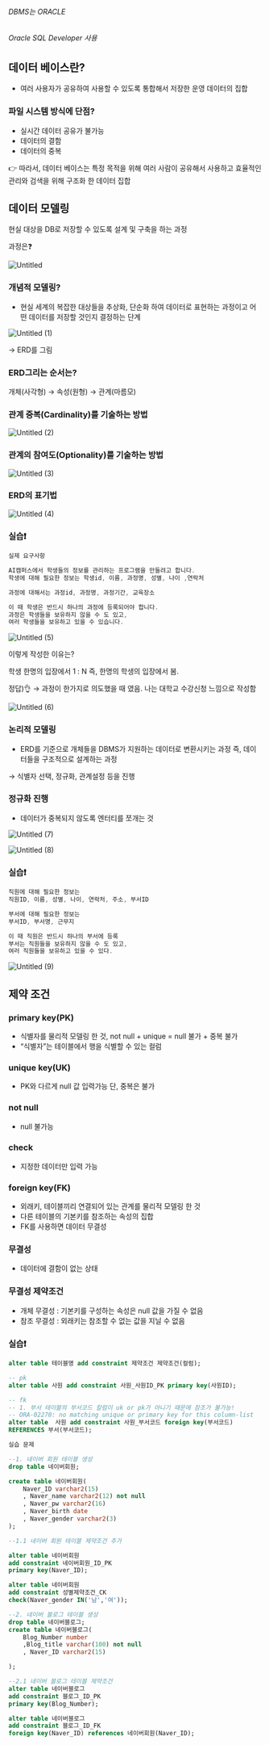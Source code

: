 ###### DBMS는 ORACLE
###### Oracle SQL Developer 사용
## 데이터 베이스란?

- 여러 사용자가 공유하여 사용할 수 있도록 통합해서 저장한 운영 데이터의 집합

### 파일 시스템 방식에 단점?

- 실시간 데이터 공유가 불가능
- 데이터의 결함
- 데이터의 중복

👉 따라서, 데이터 베이스는 특정 목적을 위해 여러 사람이 공유해서 사용하고 효율적인 관리와 검색을 위해 구조화 한 데이터 집합

## 데이터 모델링

현실 대상을 DB로 저장할 수 있도록 설계 및 구축을 하는 과정

과정은❓

![Untitled](https://github.com/chan0e/LG_DX_School_1/assets/94053008/9cba5fa9-7406-44c6-9788-95f127d029ac)


### 개념적 모델링?

- 현실 세계의 복잡한 대상들을 추상화, 단순화 하여 데이터로 표현하는 과정이고 어떤 데이터를 저장할 것인지 결정하는 단계

![Untitled (1)](https://github.com/chan0e/LG_DX_School_1/assets/94053008/87924fa2-16f5-465e-a54d-2d3a5542732e)


→ ERD를 그림

### ERD그리는 순서는?

 개체(사각형) → 속성(원형) → 관계(마름모)

### 관계 중복(Cardinality)를 기술하는 방법

![Untitled (2)](https://github.com/chan0e/LG_DX_School_1/assets/94053008/5583f1cf-1385-404c-b132-ba8aa532ad3c)


### 관계의 참여도(Optionality)를 기술하는 방법
![Untitled (3)](https://github.com/chan0e/LG_DX_School_1/assets/94053008/620415f5-0761-4eb6-878e-5fce31d1db97)



### ERD의 표기법

![Untitled (4)](https://github.com/chan0e/LG_DX_School_1/assets/94053008/709fb44b-cd1c-4825-a3a8-f3c13a040bf4)


### 실습❗

```jsx
실제 요구사항

AI캠퍼스에서 학생들의 정보를 관리하는 프로그램을 만들려고 합니다.
학생에 대해 필요한 정보는 학생id, 이름, 과정명, 성별, 나이 ,연락처

과정에 대해서는 과정id, 과정명, 과정기간, 교육장소

이 때 학생은 반드시 하나의 과정에 등록되어야 합니다.
과정은 학생들을 보유하지 않을 수 도 있고,
여러 학생들을 보유하고 있을 수 있습니다.
```
![Untitled (5)](https://github.com/chan0e/LG_DX_School_1/assets/94053008/bd2f0c14-aaa3-4af1-8c48-56a681d9fa57)



이렇게 작성한 이유는?

학생 한명의 입장에서 1 : N 즉, 한명의 학생의 입장에서 봄.

정답)👌 → 과정이 한가지로 의도했을 때 였음. 나는 대학교 수강신청 느낌으로 작성함

![Untitled (6)](https://github.com/chan0e/LG_DX_School_1/assets/94053008/7a8ced61-3f26-4103-803d-491e9184ebc4)


### 논리적 모델링

- ERD를 기준으로 개체들을 DBMS가 지원하는 데이터로 변환시키는 과정 즉, 데이터들을 구조적으로 설계하는 과정

→ 식별자 선택, 정규화, 관계설정 등을 진행

### 정규화 진행

- 데이터가 중복되지 않도록 엔터티를 쪼개는 것

![Untitled (7)](https://github.com/chan0e/LG_DX_School_1/assets/94053008/b506253b-446c-4a6d-bf3a-8e2e0811e8de)

![Untitled (8)](https://github.com/chan0e/LG_DX_School_1/assets/94053008/12b3b5e0-f1f4-4d2a-8cca-0f3431948c91)



### 실습❗

```jsx
직원에 대해 필요한 정보는
직원ID, 이름, 성별, 나이, 연락처, 주소, 부서ID

부서에 대해 필요한 정보는
부서ID, 부서명, 근무지

이 때 직원은 반드시 하나의 부서에 등록
부서는 직원들을 보유하지 않을 수 도 있고,
여러 직원들을 보유하고 있을 수 있다.
```

![Untitled (9)](https://github.com/chan0e/LG_DX_School_1/assets/94053008/9d8705f0-a8d8-4f7a-ab7a-b645ade0a1a2)



## 제약 조건

### **primary key(PK)**

- 식별자를 물리적 모델링 한 것, not null + unique = null 불가 + 중복 불가
- “식별자”는 테이블에서 행을 식별할 수 있는 컬럼

### **unique key(UK)**

- PK와 다르게 null 값 입력가능 단, 중복은 불가

### **not null**

- null 불가능

### **check**

- 지정한 데이터만 입력 가능

### **foreign key(FK)**

- 외래키, 테이블끼리 연결되어 있는 관계를 물리적 모델링 한 것
- 다른 테이블의 기본키를 참조하는 속성의 집합
- FK를 사용하면 데이터 무결성

### **무결성**

- 데이터에 결함이 없는 상태

### **무결성 제약조건**

- 개체 무결성  : 기본키를 구성하는 속성은 null 값을 가질 수 없음
- 참조 무결성 :  외래키는 참조할 수 없는 값을 지닐 수 없음

### 실습❗

```sql
alter table 테이블명 add constraint 제약조건 제약조건(컬럼);

-- pk
alter table 사원 add constraint 사원_사원ID_PK primary key(사원ID);

-- fk
-- 1. 부서 테이블의 부서코드 칼럼이 uk or pk가 아니기 때문에 참조가 불가능!
-- ORA-02270: no matching unique or primary key for this column-list
alter table  사원 add constraint 사원_부서코드 foreign key(부서코드) 
REFERENCES 부서(부서코드);

```

```sql
실습 문제

--1. 네이버 회원 테이블 생성
drop table 네이버회원;

create table 네이버회원(
    Naver_ID varchar2(15)
    , Naver_name varchar2(12) not null
    , Naver_pw varchar2(16)
    , Naver_birth date
    , Naver_gender varchar2(3)
);

--1.1 네이버 회원 테이블 제약조건 추가

alter table 네이버회원 
add constraint 네이버회원_ID_PK
primary key(Naver_ID);

alter table 네이버회원 
add constraint 성별제약조건_CK
check(Naver_gender IN('남','여'));

--2. 네이버 블로그 테이블 생성
drop table 네이버블로그;
create table 네이버블로그(
    Blog_Number number
    ,Blog_title varchar(100) not null
    , Naver_ID varchar2(15)

);

--2.1 네이버 블로그 테이블 제약조건
alter table 네이버블로그
add constraint 블로그_ID_PK
primary key(Blog_Number);

alter table 네이버블로그
add constraint 블로그_ID_FK
foreign key(Naver_ID) references 네이버회원(Naver_ID);
```

